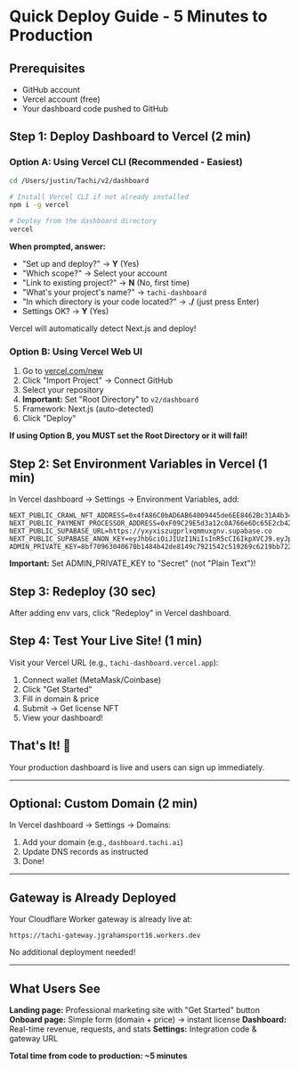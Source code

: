 # Quick Deploy Guide - 5 Minutes to Production

## Prerequisites
- GitHub account
- Vercel account (free)
- Your dashboard code pushed to GitHub

## Step 1: Deploy Dashboard to Vercel (2 min)

### Option A: Using Vercel CLI (Recommended - Easiest)

```bash
cd /Users/justin/Tachi/v2/dashboard

# Install Vercel CLI if not already installed
npm i -g vercel

# Deploy from the dashboard directory
vercel
```

**When prompted, answer:**
- "Set up and deploy?" → **Y** (Yes)
- "Which scope?" → Select your account
- "Link to existing project?" → **N** (No, first time)
- "What's your project's name?" → `tachi-dashboard`
- "In which directory is your code located?" → **./** (just press Enter)
- Settings OK? → **Y** (Yes)

Vercel will automatically detect Next.js and deploy!

### Option B: Using Vercel Web UI

1. Go to [vercel.com/new](https://vercel.com/new)
2. Click "Import Project" → Connect GitHub
3. Select your repository
4. **Important:** Set "Root Directory" to `v2/dashboard`
5. Framework: Next.js (auto-detected)
6. Click "Deploy"

**If using Option B, you MUST set the Root Directory or it will fail!**

## Step 2: Set Environment Variables in Vercel (1 min)

In Vercel dashboard → Settings → Environment Variables, add:

```
NEXT_PUBLIC_CRAWL_NFT_ADDRESS=0x4fA86C0bAD6AB64009445de6EE8462Bc31A4b347
NEXT_PUBLIC_PAYMENT_PROCESSOR_ADDRESS=0xF09C29E5d3a12c0A766e6Dc65E2cb42CCf080abA
NEXT_PUBLIC_SUPABASE_URL=https://yxyxiszugprlxqmmuxgnv.supabase.co
NEXT_PUBLIC_SUPABASE_ANON_KEY=eyJhbGciOiJIUzI1NiIsInR5cCI6IkpXVCJ9.eyJpc3MiOiJzdXBhYmFzZSIsInJlZiI6Inl4eXhpc3p1Z3BybHhxbXV4Z252Iiwicm9sZSI6ImFub24iLCJpYXQiOjE3NTk0Mjk5MzksImV4cCI6MjA3NTAwNTkzOX0.2eAm79p0b0BDxgdHrOaimu82f4OsOrBR9AUUVHiYxjQ
ADMIN_PRIVATE_KEY=8bf70963040670b1484b42de8149c7921542c519269c6219bb7220603c6fd412
```

**Important:** Set ADMIN_PRIVATE_KEY to "Secret" (not "Plain Text")!

## Step 3: Redeploy (30 sec)

After adding env vars, click "Redeploy" in Vercel dashboard.

## Step 4: Test Your Live Site! (1 min)

Visit your Vercel URL (e.g., `tachi-dashboard.vercel.app`):

1. Connect wallet (MetaMask/Coinbase)
2. Click "Get Started"
3. Fill in domain & price
4. Submit → Get license NFT
5. View your dashboard!

## That's It! 🎉

Your production dashboard is live and users can sign up immediately.

---

## Optional: Custom Domain (2 min)

In Vercel dashboard → Settings → Domains:
1. Add your domain (e.g., `dashboard.tachi.ai`)
2. Update DNS records as instructed
3. Done!

---

## Gateway is Already Deployed

Your Cloudflare Worker gateway is already live at:
```
https://tachi-gateway.jgrahamsport16.workers.dev
```

No additional deployment needed!

---

## What Users See

**Landing page:** Professional marketing site with "Get Started" button
**Onboard page:** Simple form (domain + price) → instant license
**Dashboard:** Real-time revenue, requests, and stats
**Settings:** Integration code & gateway URL

**Total time from code to production: ~5 minutes**
